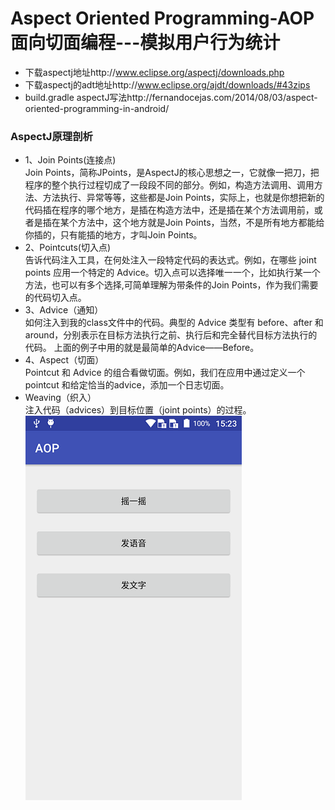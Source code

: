 # Aspect Oriented Programming-AOP面向切面编程---模拟用户行为统计
* 下载aspectj地址http://www.eclipse.org/aspectj/downloads.php
* 下载aspectj的adt地址http://www.eclipse.org/ajdt/downloads/#43zips
* build.gradle aspectJ写法http://fernandocejas.com/2014/08/03/aspect-oriented-programming-in-android/
### AspectJ原理剖析
* 1、Join Points(连接点)<br>
Join Points，简称JPoints，是AspectJ的核心思想之一，它就像一把刀，把程序的整个执行过程切成了一段段不同的部分。例如，构造方法调用、调用方法、方法执行、异常等等，这些都是Join Points，实际上，也就是你想把新的代码插在程序的哪个地方，是插在构造方法中，还是插在某个方法调用前，或者是插在某个方法中，这个地方就是Join Points，当然，不是所有地方都能给你插的，只有能插的地方，才叫Join Points。
* 2、Pointcuts(切入点)<br>
告诉代码注入工具，在何处注入一段特定代码的表达式。例如，在哪些 joint points 应用一个特定的 Advice。切入点可以选择唯一一个，比如执行某一个方法，也可以有多个选择,可简单理解为带条件的Join Points，作为我们需要的代码切入点。
* 3、Advice（通知）<br>
如何注入到我的class文件中的代码。典型的 Advice 类型有 before、after 和 around，分别表示在目标方法执行之前、执行后和完全替代目标方法执行的代码。 上面的例子中用的就是最简单的Advice——Before。
* 4、Aspect（切面）<br>
Pointcut 和 Advice 的组合看做切面。例如，我们在应用中通过定义一个 pointcut 和给定恰当的advice，添加一个日志切面。
* Weaving（织入）<br>
注入代码（advices）到目标位置（joint points）的过程。<br>
![](/screenshot/device-2018-01-06-152358.png)